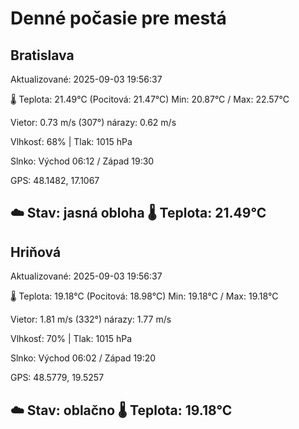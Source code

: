 ﻿# Denné počasie pre mestá

## Bratislava
Aktualizované: 2025-09-03 19:56:37

🌡️ Teplota: 21.49°C 
(Pocitová: 21.47°C)
Min: 20.87°C / Max: 22.57°C

Vietor: 0.73 m/s    (307°) 
nárazy: 0.62 m/s

Vlhkosť: 68% | Tlak: 1015 hPa

Slnko: Východ 06:12 / Západ 19:30

GPS: 48.1482, 17.1067

☁️ Stav: jasná obloha        🌡️ Teplota: 21.49°C
---

## Hriňová
Aktualizované: 2025-09-03 19:56:37

🌡️ Teplota: 19.18°C 
(Pocitová: 18.98°C)
Min: 19.18°C / Max: 19.18°C

Vietor: 1.81 m/s (332°)
nárazy: 1.77 m/s

Vlhkosť: 70% | Tlak: 1015 hPa

Slnko: Východ 06:02 / Západ 19:20

GPS: 48.5779, 19.5257

☁️ Stav: oblačno        🌡️ Teplota: 19.18°C
---
